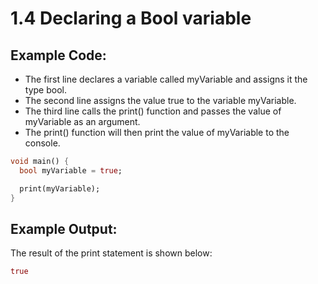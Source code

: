 # 1.4 Declaring a Bool variable

## Example Code:

* The first line declares a variable called myVariable and assigns it the type bool.
* The second line assigns the value true to the variable myVariable.
* The third line calls the print() function and passes the value of myVariable as an argument.
* The print() function will then print the value of myVariable to the console.

```dart 
void main() {
  bool myVariable = true;

  print(myVariable);
}
```

## Example Output:

The result of the print statement is shown below:
```dart
true
```

